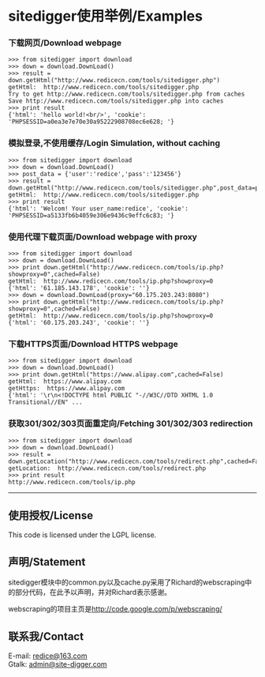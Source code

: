 # sitedigger使用举例/Examples #

### 下载网页/Download webpage ###
```
>>> from sitedigger import download
>>> down = download.DownLoad()
>>> result = down.getHtml("http://www.redicecn.com/tools/sitedigger.php")
getHtml:  http://www.redicecn.com/tools/sitedigger.php
Try to get http://www.redicecn.com/tools/sitedigger.php from caches 
Save http://www.redicecn.com/tools/sitedigger.php into caches 
>>> print result
{'html': 'hello world!<br/>', 'cookie': 'PHPSESSID=a0ea3e7e70e30a95222908708ec6e628; '}
```

### 模拟登录,不使用缓存/Login Simulation, without caching ###
```
>>> from sitedigger import download
>>> down = download.DownLoad()
>>> post_data = {'user':'redice','pass':'123456'}
>>> result = down.getHtml("http://www.redicecn.com/tools/sitedigger.php",post_data=post_data,cached=False)
getHtml:  http://www.redicecn.com/tools/sitedigger.php
>>> print result
{'html': 'Welcom! Your user_name:redice', 'cookie': 'PHPSESSID=a5133fb6b4059e306e9436c9effc6c83; '}
```

### 使用代理下载页面/Download webpage with proxy ###
```
>>> from sitedigger import download
>>> down = download.DownLoad()
>>> print down.getHtml("http://www.redicecn.com/tools/ip.php?showproxy=0",cached=False)
getHtml:  http://www.redicecn.com/tools/ip.php?showproxy=0
{'html': '61.185.143.178', 'cookie': ''}
>>> down = download.DownLoad(proxy="60.175.203.243:8080")
>>> print down.getHtml("http://www.redicecn.com/tools/ip.php?showproxy=0",cached=False)
getHtml:  http://www.redicecn.com/tools/ip.php?showproxy=0
{'html': '60.175.203.243', 'cookie': ''}
```

### 下载HTTPS页面/Download HTTPS webpage ###
```
>>> from sitedigger import download
>>> down = download.DownLoad()
>>> print down.getHtml("https://www.alipay.com",cached=False)
getHtml:  https://www.alipay.com
getHttps:  https://www.alipay.com
{'html': '\r\n<!DOCTYPE html PUBLIC "-//W3C//DTD XHTML 1.0 Transitional//EN" ...
```

### 获取301/302/303页面重定向/Fetching 301/302/303 redirection ###
```
>>> from sitedigger import download
>>> down = download.DownLoad()
>>> result = down.getLocation("http://www.redicecn.com/tools/redirect.php",cached=False)
getLocation:  http://www.redicecn.com/tools/redirect.php
>>> print result
http://www.redicecn.com/tools/ip.php
```


---


## 使用授权/License ##
This code is licensed under the LGPL license.

## 声明/Statement ##
<p>sitedigger模块中的common.py以及cache.py采用了Richard的webscraping中的部分代码，在此予以声明，并对Richard表示感谢。</p>
<p>webscraping的项目主页是<a href='http://code.google.com/p/webscraping/'>http://code.google.com/p/webscraping/</a></p>

## 联系我/Contact ##
E-mail: redice@163.com<br />
Gtalk: admin@site-digger.com